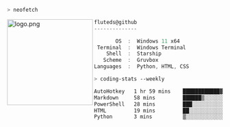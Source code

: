 ```zsh
> neofetch
```

<!--img align="left" src="https://github.com/fluteds.png" alt="logo.png" width="200"/>-->
<img align="left" src="https://external-content.duckduckgo.com/iu/?u=https%3A%2F%2F78.media.tumblr.com%2F975fca5f82161b190efdcaa05ffbd4ec%2Ftumblr_p6q6m9TJF01x3p3jmo1_500.png&f=1&nofb=1" alt="logo.png" width="200"/>

```csharp
fluteds@github
--------------

       OS  :  Windows 11 x64
 Terminal  :  Windows Terminal
    Shell  :  Starship
   Scheme  :  Gruvbox
Languages  :  Python, HTML, CSS
```

```zsh
> coding-stats --weekly
```

<!--START_SECTION:waka-->

```txt
AutoHotkey   1 hr 59 mins    ████████████▓░░░░░░░░░░░░   51.15 %
Markdown     58 mins         ██████▒░░░░░░░░░░░░░░░░░░   25.08 %
PowerShell   28 mins         ███░░░░░░░░░░░░░░░░░░░░░░   11.98 %
HTML         19 mins         ██░░░░░░░░░░░░░░░░░░░░░░░   08.17 %
Python       3 mins          ▒░░░░░░░░░░░░░░░░░░░░░░░░   01.64 %
```

<!--END_SECTION:waka-->
